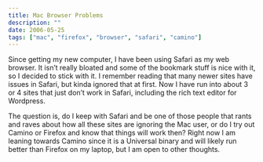```yaml
---
title: Mac Browser Problems
description: ""
date: 2006-05-25
tags: ["mac", "firefox", "browser", "safari", "camino"]
---
```


Since getting my new computer, I have been using Safari as my web browser. It isn’t really bloated and some of the bookmark stuff is nice with it, so I decided to stick with it. I remember reading that many newer sites have issues in Safari, but kinda ignored that at first. Now I have run into about 3 or 4 sites that just don’t work in Safari, including the rich text editor for Wordpress.

The question is, do I keep with Safari and be one of those people that rants and raves about how all these sites are ignoring the Mac user, or do I try out Camino or Firefox and know that things will work then? Right now I am leaning towards Camino since it is a Universal binary and will likely run better than Firefox on my laptop, but I am open to other thoughts.